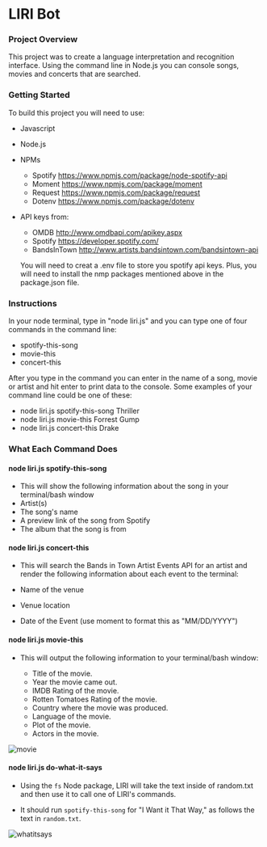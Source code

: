# LIRI Bot

### Project Overview
This project was to create a language interpretation and recognition interface. Using the command line in Node.js you can console songs, movies and concerts that are searched.

### Getting Started
To build this project you will need to use:

* Javascript
* Node.js
* NPMs
  - Spotify <https://www.npmjs.com/package/node-spotify-api>
  - Moment  <https://www.npmjs.com/package/moment>
  - Request <https://www.npmjs.com/package/request>
  - Dotenv  <https://www.npmjs.com/package/dotenv>

* API keys from:
  - OMDB <http://www.omdbapi.com/apikey.aspx>
  - Spotify <https://developer.spotify.com/>
  - BandsInTown <http://www.artists.bandsintown.com/bandsintown-api>

  You will need to creat a .env file to store you spotify api keys. Plus, you will need to install the nmp packages mentioned above in the package.json file.

### Instructions
 In your node terminal, type in "node liri.js" and you can type one of four commands in the command line:
  
* spotify-this-song
* movie-this
* concert-this

 After you type in the command you can enter in the name of a song, movie or artist and hit enter to print data to the console. Some examples of your command line could be one of these:
  
  * node liri.js spotify-this-song Thriller
  * node liri.js movie-this Forrest Gump
  * node liri.js concert-this Drake

  ### What Each Command Does
  
  #### **node liri.js spotify-this-song <song name here>**
  
  * This will show the following information about the song in your terminal/bash window
  * Artist(s)
  * The song's name
  * A preview link of the song from Spotify
  * The album that the song is from

  #### **node liri.js concert-this <artist name here>**
  * This will search the Bands in Town Artist Events API for an artist and render the following information about each event to the terminal:

  * Name of the venue
  * Venue location
  * Date of the Event (use moment to format this as "MM/DD/YYYY")

  #### **node liri.js movie-this <movie name here>**

  * This will output the following information to your terminal/bash window:

       * Title of the movie.
       * Year the movie came out.
       * IMDB Rating of the movie.
       * Rotten Tomatoes Rating of the movie.
       * Country where the movie was produced.
       * Language of the movie.
       * Plot of the movie.
       * Actors in the movie.
       
   ![movie](https://user-images.githubusercontent.com/38358730/46650153-5c3b1c00-cb50-11e8-8f57-a736682725a2.gif)

 #### **node liri.js do-what-it-says <movie name here>**
  * Using the `fs` Node package, LIRI will take the text inside of random.txt and then use it to call one of LIRI's commands.

  * It should run `spotify-this-song` for "I Want it That Way," as follows the text in `random.txt`.
  
  ![whatitsays](https://user-images.githubusercontent.com/38358730/46650174-707f1900-cb50-11e8-86a1-0b52ea8a18fd.gif)




